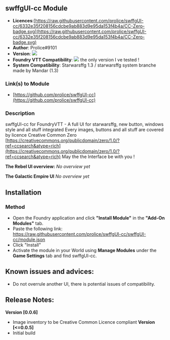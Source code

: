 
## swffgUI-cc Module
* **Licences**:[https://raw.githubusercontent.com/prolice/swffgUI-cc/6332e35f208156cdcbe9ab883d9e95da153f4b4a/CC-Zero-badge.svg](https://raw.githubusercontent.com/prolice/swffgUI-cc/6332e35f208156cdcbe9ab883d9e95da153f4b4a/CC-Zero-badge.svg)
* **Author**: Prolice#9101
* **Version**: ![](https://img.shields.io/badge/swffgUI--cc-v0.0.6-lightgrey)
* **Foundry VTT Compatibility**: ![](https://img.shields.io/badge/Foundry-v0.7.9-informational) the only version I ve tested !
* **System Compatibility**: Starwarsffg 1.3 / starwarsffg system branche made by Mandar (1.3)
 
### Link(s) to Module
* [https://github.com/prolice/swffgUI-cc](https://github.com/prolice/swffgUI-cc)

### Description 
swffgUI-cc for FoundryVTT - A full UI for starwarsffg, new button, windows style and all stuff integrated 
Every images, buttons and all stuff are covered by licence Creative Common Zero [https://creativecommons.org/publicdomain/zero/1.0/?ref=ccsearch&atype=rich](https://creativecommons.org/publicdomain/zero/1.0/?ref=ccsearch&atype=rich)
May the the Interface be with you !

**The Rebel UI overview:**
*No overview yet*

**The Galactic Empire UI**
*No overview yet*

## Installation
### Method
* Open the Foundry application and click **"Install Module"** in the **"Add-On Modules"** tab.
* Paste the following link: https://raw.githubusercontent.com/prolice/swffgUI-cc/swffgUI-cc/module.json
* Click "Install"
* Activate the module in your World using **Manage Modules** under the **Game Settings** tab and find swffgUI-cc.

## Known issues and advices:
* Do not overrule another UI, there is potential issues of compatibility.

## Release Notes:
**Version [0.0.6]**
* Image inventory to be Creative Common Licence compliant
**Version [<=0.0.5]**
* Initial build
